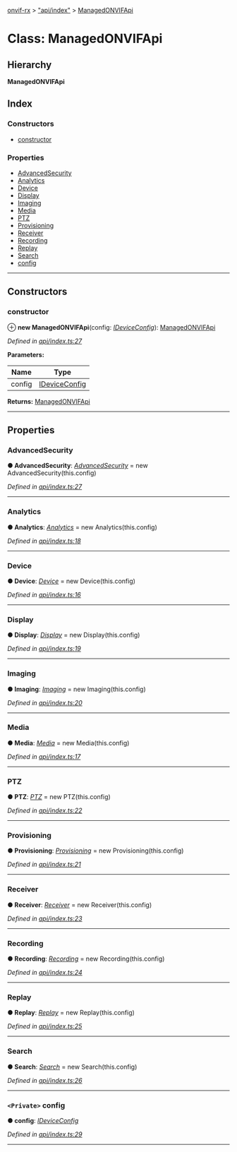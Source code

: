 [onvif-rx](../README.md) > ["api/index"](../modules/_api_index_.md) > [ManagedONVIFApi](../classes/_api_index_.managedonvifapi.md)

# Class: ManagedONVIFApi

## Hierarchy

**ManagedONVIFApi**

## Index

### Constructors

* [constructor](_api_index_.managedonvifapi.md#constructor)

### Properties

* [AdvancedSecurity](_api_index_.managedonvifapi.md#advancedsecurity)
* [Analytics](_api_index_.managedonvifapi.md#analytics)
* [Device](_api_index_.managedonvifapi.md#device)
* [Display](_api_index_.managedonvifapi.md#display)
* [Imaging](_api_index_.managedonvifapi.md#imaging)
* [Media](_api_index_.managedonvifapi.md#media)
* [PTZ](_api_index_.managedonvifapi.md#ptz)
* [Provisioning](_api_index_.managedonvifapi.md#provisioning)
* [Receiver](_api_index_.managedonvifapi.md#receiver)
* [Recording](_api_index_.managedonvifapi.md#recording)
* [Replay](_api_index_.managedonvifapi.md#replay)
* [Search](_api_index_.managedonvifapi.md#search)
* [config](_api_index_.managedonvifapi.md#config)

---

## Constructors

<a id="constructor"></a>

###  constructor

⊕ **new ManagedONVIFApi**(config: *[IDeviceConfig](../interfaces/_config_interfaces_.ideviceconfig.md)*): [ManagedONVIFApi](_api_index_.managedonvifapi.md)

*Defined in [api/index.ts:27](https://github.com/patrickmichalina/onvif-rx/blob/1596479/src/api/index.ts#L27)*

**Parameters:**

| Name | Type |
| ------ | ------ |
| config | [IDeviceConfig](../interfaces/_config_interfaces_.ideviceconfig.md) |

**Returns:** [ManagedONVIFApi](_api_index_.managedonvifapi.md)

___

## Properties

<a id="advancedsecurity"></a>

###  AdvancedSecurity

**● AdvancedSecurity**: *[AdvancedSecurity](_api_advancedsecurity_.advancedsecurity.md)* =  new AdvancedSecurity(this.config)

*Defined in [api/index.ts:27](https://github.com/patrickmichalina/onvif-rx/blob/1596479/src/api/index.ts#L27)*

___
<a id="analytics"></a>

###  Analytics

**● Analytics**: *[Analytics](_api_analytics_.analytics.md)* =  new Analytics(this.config)

*Defined in [api/index.ts:18](https://github.com/patrickmichalina/onvif-rx/blob/1596479/src/api/index.ts#L18)*

___
<a id="device"></a>

###  Device

**● Device**: *[Device](_api_device_.device.md)* =  new Device(this.config)

*Defined in [api/index.ts:16](https://github.com/patrickmichalina/onvif-rx/blob/1596479/src/api/index.ts#L16)*

___
<a id="display"></a>

###  Display

**● Display**: *[Display](_api_display_.display.md)* =  new Display(this.config)

*Defined in [api/index.ts:19](https://github.com/patrickmichalina/onvif-rx/blob/1596479/src/api/index.ts#L19)*

___
<a id="imaging"></a>

###  Imaging

**● Imaging**: *[Imaging](_api_imaging_.imaging.md)* =  new Imaging(this.config)

*Defined in [api/index.ts:20](https://github.com/patrickmichalina/onvif-rx/blob/1596479/src/api/index.ts#L20)*

___
<a id="media"></a>

###  Media

**● Media**: *[Media](_api_media_.media.md)* =  new Media(this.config)

*Defined in [api/index.ts:17](https://github.com/patrickmichalina/onvif-rx/blob/1596479/src/api/index.ts#L17)*

___
<a id="ptz"></a>

###  PTZ

**● PTZ**: *[PTZ](_api_ptz_.ptz.md)* =  new PTZ(this.config)

*Defined in [api/index.ts:22](https://github.com/patrickmichalina/onvif-rx/blob/1596479/src/api/index.ts#L22)*

___
<a id="provisioning"></a>

###  Provisioning

**● Provisioning**: *[Provisioning](_api_provisioning_.provisioning.md)* =  new Provisioning(this.config)

*Defined in [api/index.ts:21](https://github.com/patrickmichalina/onvif-rx/blob/1596479/src/api/index.ts#L21)*

___
<a id="receiver"></a>

###  Receiver

**● Receiver**: *[Receiver](_api_receiver_.receiver.md)* =  new Receiver(this.config)

*Defined in [api/index.ts:23](https://github.com/patrickmichalina/onvif-rx/blob/1596479/src/api/index.ts#L23)*

___
<a id="recording"></a>

###  Recording

**● Recording**: *[Recording](_api_recording_.recording.md)* =  new Recording(this.config)

*Defined in [api/index.ts:24](https://github.com/patrickmichalina/onvif-rx/blob/1596479/src/api/index.ts#L24)*

___
<a id="replay"></a>

###  Replay

**● Replay**: *[Replay](_api_replay_.replay.md)* =  new Replay(this.config)

*Defined in [api/index.ts:25](https://github.com/patrickmichalina/onvif-rx/blob/1596479/src/api/index.ts#L25)*

___
<a id="search"></a>

###  Search

**● Search**: *[Search](_api_search_.search.md)* =  new Search(this.config)

*Defined in [api/index.ts:26](https://github.com/patrickmichalina/onvif-rx/blob/1596479/src/api/index.ts#L26)*

___
<a id="config"></a>

### `<Private>` config

**● config**: *[IDeviceConfig](../interfaces/_config_interfaces_.ideviceconfig.md)*

*Defined in [api/index.ts:29](https://github.com/patrickmichalina/onvif-rx/blob/1596479/src/api/index.ts#L29)*

___


